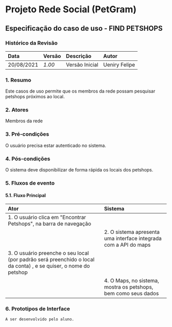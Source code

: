 # Projeto Rede Social (PetGram)

## Especificação do caso de uso - FIND PETSHOPS

### Histórico da Revisão 

|  Data  | Versão | Descrição | Autor |
|:-------|:-------|:----------|:------|
| 20/08/2021 | *1.00* | Versão Inicial  | Ueniry Felipe |

### 1. Resumo 

Este casos de uso permite que os membros da rede possam pesquisar petshops próximos ao local.

### 2. Atores 

Membros da rede

### 3. Pré-condições

O usuário precisa estar autenticado no sistema.

### 4. Pós-condições

O sistema deve disponibilizar de forma rápida os locais dos petshops.

### 5. Fluxos de evento
#### 5.1. Fluxo Principal
|  Ator  | Sistema |
|:-------|:------- |
|1. O usuário clica em "Encontrar Petshops", na barra de navegação||
||2. O sistema apresenta uma interface integrada com a API do maps |
|3. O usuário preenche o seu local (por padrão será preenchido o local da conta) , e se quiser, o nome do petshop ||
||4. O Maps, no sistema, mostra os petshops, bem como seus dados |

### 6. Prototipos de Interface

`A ser desenvolvido pelo aluno.`
